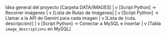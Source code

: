 Idea general del proyecto 
[Carpeta DATA/IMAGES]
       |
       v
[Script Python] -> Recorrer imágenes
       |
       v
[Lista de Rutas de Imágenes]
       |
       v
[Script Python] -> Llamar a la API de Gemini para cada imagen
       |
       v
[Lista de {ruta, descripción}]
       |
       v
[Script Python] -> Conectar a MySQL e insertar
       |
       v
[Tabla `image_descriptions` en MySQL]